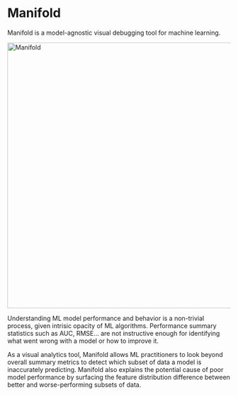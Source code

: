 # Manifold
Manifold is a model-agnostic visual debugging tool for machine learning.

<img alt="Manifold" src="https://d1a3f4spazzrp4.cloudfront.net/manifold/Manifold_Header.jpg" width="600">

Understanding ML model performance and behavior is a non-trivial process, given intrisic opacity of ML algorithms. Performance summary statistics such as AUC, RMSE... are not instructive enough for identifying what went wrong with a model or how to improve it.

As a visual analytics tool, Manifold allows ML practitioners to look beyond overall summary metrics to detect which subset of data a model is inaccurately predicting. Manifold also explains the potential cause of poor model performance by surfacing the feature distribution difference between better and worse-performing subsets of data.
